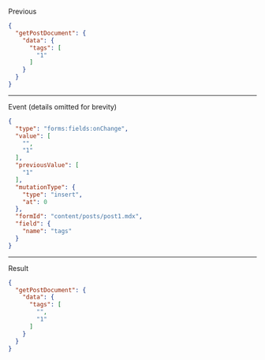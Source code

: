 Previous
```json
{
  "getPostDocument": {
    "data": {
      "tags": [
        "1"
      ]
    }
  }
}
```
---

Event (details omitted for brevity)
```json
{
  "type": "forms:fields:onChange",
  "value": [
    "",
    "1"
  ],
  "previousValue": [
    "1"
  ],
  "mutationType": {
    "type": "insert",
    "at": 0
  },
  "formId": "content/posts/post1.mdx",
  "field": {
    "name": "tags"
  }
}
```
---

Result
```json
{
  "getPostDocument": {
    "data": {
      "tags": [
        "",
        "1"
      ]
    }
  }
}
```